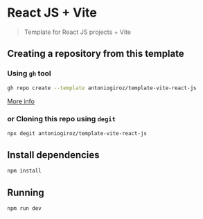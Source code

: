 # React JS + Vite

> Template for React JS projects + Vite

## Creating a repository from this template

### Using `gh` tool

```bash
gh repo create --template antoniogiroz/template-vite-react-js
```

[More info](https://docs.github.com/en/repositories/creating-and-managing-repositories/creating-a-repository-from-a-template)

### or Cloning this repo using `degit`

```bash
npx degit antoniogiroz/template-vite-react-js
```

## Install dependencies

```bash
npm install
```

## Running

```bash
npm run dev
```
